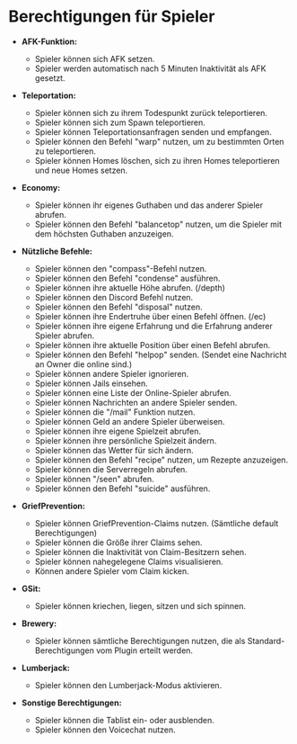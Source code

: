 # Berechtigungen für Spieler

- **AFK-Funktion:**
  - Spieler können sich AFK setzen.
  - Spieler werden automatisch nach 5 Minuten Inaktivität als AFK gesetzt.

- **Teleportation:**
  - Spieler können sich zu ihrem Todespunkt zurück teleportieren.
  - Spieler können sich zum Spawn teleportieren.
  - Spieler können Teleportationsanfragen senden und empfangen.
  - Spieler können den Befehl "warp" nutzen, um zu bestimmten Orten zu teleportieren.
  - Spieler können Homes löschen, sich zu ihren Homes teleportieren und neue Homes setzen.

- **Economy:**
  - Spieler können ihr eigenes Guthaben und das anderer Spieler abrufen.
  - Spieler können den Befehl "balancetop" nutzen, um die Spieler mit dem höchsten Guthaben anzuzeigen.

- **Nützliche Befehle:**
  - Spieler können den "compass"-Befehl nutzen.
  - Spieler können den Befehl "condense" ausführen.
  - Spieler können ihre aktuelle Höhe abrufen. (/depth)
  - Spieler können den Discord Befehl nutzen.
  - Spieler können den Befehl "disposal" nutzen.
  - Spieler können ihre Endertruhe über einen Befehl öffnen. (/ec)
  - Spieler können ihre eigene Erfahrung und die Erfahrung anderer Spieler abrufen.
  - Spieler können ihre aktuelle Position über einen Befehl abrufen.
  - Spieler können den Befehl "helpop" senden. (Sendet eine Nachricht an Owner die online sind.)
  - Spieler können andere Spieler ignorieren.
  - Spieler können Jails einsehen.
  - Spieler können eine Liste der Online-Spieler abrufen.
  - Spieler können Nachrichten an andere Spieler senden.
  - Spieler können die "/mail" Funktion nutzen.
  - Spieler können Geld an andere Spieler überweisen.
  - Spieler können ihre eigene Spielzeit abrufen.
  - Spieler können ihre persönliche Spielzeit ändern.
  - Spieler können das Wetter für sich ändern.
  - Spieler können den Befehl "recipe" nutzen, um Rezepte anzuzeigen.
  - Spieler können die Serverregeln abrufen.
  - Spieler können "/seen" abrufen.
  - Spieler können den Befehl "suicide" ausführen.

- **GriefPrevention:**
  - Spieler können GriefPrevention-Claims nutzen. (Sämtliche default Berechtigungen)
  - Spieler können die Größe ihrer Claims sehen.
  - Spieler können die Inaktivität von Claim-Besitzern sehen.
  - Spieler können nahegelegene Claims visualisieren.
  - Können andere Spieler vom Claim kicken.

- **GSit:**
  - Spieler können kriechen, liegen, sitzen und sich spinnen.

- **Brewery:**
  - Spieler können sämtliche Berechtigungen nutzen, die als Standard-Berechtigungen vom Plugin erteilt werden.

- **Lumberjack:**
  - Spieler können den Lumberjack-Modus aktivieren.

- **Sonstige Berechtigungen:**
  - Spieler können die Tablist ein- oder ausblenden.
  - Spieler können den Voicechat nutzen.
